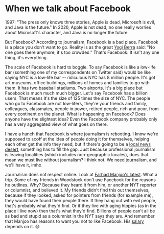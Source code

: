 # When we talk about Facebook
1997: "The press only knows three stories, Apple is dead, Microsoft is evil, and Java is the future." In 2020, Apple is not dead, no one really worries about Microsoft's character, and Java is no longer the future.

But Facebook? According to journalism, Facebook is a bad place. Facebook is a place you don't want to go. Reality is as the great <a href="https://www.brainyquote.com/quotes/yogi_berra_100418">Yogi Berra</a> said: "No one goes there anymore, it's too crowded." That's Facebook. It isn't any one thing, it's everything. 

The scale of Facebook is hard to boggle. To say Facebook is like a low-life bar (something one of my correspondents on Twitter said) would be like saying NYC is a low-life bar -- ridiculous NYC has 8 million people. It's got art museums, office buildings, millions of homes and families to go with them. It has two baseball stadiums. Two airports. It's a big place but Facebook is much much much bigger. Let's say Facebook has a billion users. That means it's the size of 125 times the size of NYC. The people who go to Facebook are not low-lifers, they're your friends and family, colleagues, classmates, people in power, retired people, rich and poor, from every continent on the planet. What is happening on Facebook? Does anyone have the slightest idea? Even the Facebook company probably only has a very aggregated view of what goes on there. 

I have a hunch that Facebook is where journalism is rebooting. I know we're supposed to scoff at the idea of people doing it for themselves, helping each other get the info they need, but if there's going to be a <a href="https://www.cjr.org/local_news/american-news-deserts-donuts-local.php">local news desert</a>, something has to fill the gap. Just because professional journalism is leaving localities (which includes non-geographic locales), does that mean we must live without journalism? I think not. We need journalism, and we'll have it, imho.

Journalism does not respect online. Look at <a href="https://www.nytimes.com/2020/01/01/opinion/social-media-2020.html">Farhad Manjoo's latest</a>. What a trip. Some of my friends in Woodstock don't use Facebook for the reasons he outlines. Why? Because they heard it from him, or another NYT reporter or columnist, and believed it. My friends didn't find this out themselves, because if they looked, asked for pointers from friends (for example me), they would have found their people there. If they hang out with evil people, that's probably what they'd find. Or if they live with aging hippies (as in the place I live now) then that's what they'd find. Billions of people can't all be as bad and stupid as a columnist in the NYT says they are. And remember that Manjoo has reasons to want you not to like Facebook. His <a href="https://www.goodreads.com/quotes/21810-it-is-difficult-to-get-a-man-to-understand-something">salary</a> depends on it. :smile:

